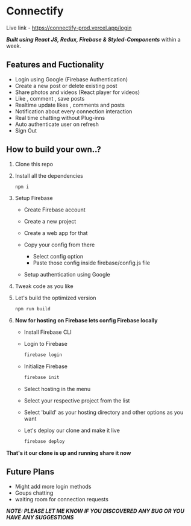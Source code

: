 # Connectify 
Live link - https://connectify-prod.vercel.app/login

**_Built using React JS, Redux, Firebase & Styled-Components_** within a week.

## Features and Fuctionality

-   Login using Google (Firebase Authentication)
-   Create a new post or delete existing post
-   Share photos and videos (React player for videos)
-   Like , comment , save posts
-   Realtime update likes , comments and posts
-   Notification about every connection interaction
-   Real time chatting without Plug-inns
-   Auto authenticate user on refresh
-   Sign Out

## How to build your own..?

1. Clone this repo
1. Install all the dependencies
    ```bash
    npm i
    ```
1. Setup Firebase

    - Create Firebase account
    - Create a new project
    - Create a web app for that
    - Copy your config from there

        - Select config option
        - Paste those config inside firebase/config.js file

    - Setup authentication using Google

1. Tweak code as you like
1. Let's build the optimized version

    ```bash
    npm run build
    ```

1. **Now for hosting on Firebase lets config Firebase locally**

    - Install Firebase CLI
    - Login to Firebase

        ```bash
        firebase login
        ```

    - Initialize Firebase

        ```bash
        firebase init
        ```

    - Select hosting in the menu
    - Select your respective project from the list
    - Select 'build' as your hosting directory and other options as you want
    - Let's deploy our clone and make it live

        ```bash
        firebase deploy
        ```

**That's it our clone is up and running share it now**

## Future Plans

-   Might add more login methods
-   Goups chatting
-   waiting room for connection requests

**_NOTE: PLEASE LET ME KNOW IF YOU DISCOVERED ANY BUG OR YOU HAVE ANY SUGGESTIONS_**
